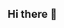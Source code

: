 ## Hi there 👋

<!--
**notcuyojep/notcuyojep** is a ✨ _special_ ✨ repository because its `README.md` (this file) appears on your GitHub profile.

Here are some ideas to get you started:notcuyojepnotcuyojep

- 🔭 I’m currently working on ...aHd5YW56dm8=
- 🌱 I’m currently learning ...andyZmlxZ2E=dHh5bGprcnA=
- 👯 I’m looking to collaborate on ...
- 🤔 I’m looking for help with ...
- 💬 Ask me about ...
- 📫 How to reach me: ...
- 😄 Pronouns: ...
- ⚡ Fun fact: ...
-->
